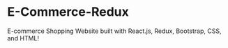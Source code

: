 # E-Commerce-Redux
E-commerce Shopping Website built with React.js, Redux, Bootstrap, CSS, and HTML!
